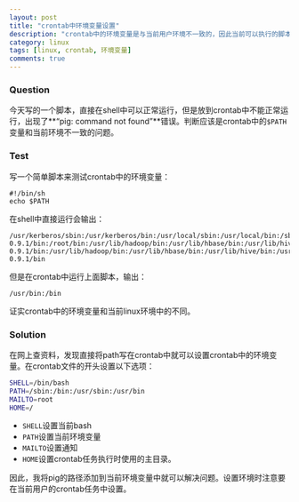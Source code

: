 ```yaml
---
layout: post
title: "crontab中环境变量设置"
description: "crontab中的环境变量是与当前用户环境不一致的，因此当前可以执行的脚本不一定能在crontab中执行"
category: linux
tags: [linux, crontab, 环境变量]
comments: true
---
```


### Question

今天写的一个脚本，直接在shell中可以正常运行，但是放到crontab中不能正常运行，出现了**“pig: command not found”**错误。判断应该是crontab中的`$PATH`变量和当前环境不一致的问题。

<!-- more -->
### Test

写一个简单脚本来测试crontab中的环境变量：

	#!/bin/sh
	echo $PATH

在shell中直接运行会输出：

	/usr/kerberos/sbin:/usr/kerberos/bin:/usr/local/sbin:/usr/local/bin:/sbin:/bin:/usr/sbin:/usr/bin:/usr/lib/hadoop/bin:/usr/lib/hbase/bin:/usr/lib/hive/bin:/usr/lib/pig-0.9.1/bin:/root/bin:/usr/lib/hadoop/bin:/usr/lib/hbase/bin:/usr/lib/hive/bin:/usr/lib/pig-0.9.1/bin:/usr/lib/hadoop/bin:/usr/lib/hbase/bin:/usr/lib/hive/bin:/usr/lib/pig-0.9.1/bin

但是在crontab中运行上面脚本，输出：

	/usr/bin:/bin

证实crontab中的环境变量和当前linux环境中的不同。

### Solution

在网上查资料，发现直接将path写在crontab中就可以设置crontab中的环境变量。在crontab文件的开头设置以下选项：
	
```bash
SHELL=/bin/bash
PATH=/sbin:/bin:/usr/sbin:/usr/bin
MAILTO=root
HOME=/
```

- `SHELL`设置当前bash
- `PATH`设置当前环境变量
- `MAILTO`设置通知
- `HOME`设置crontab任务执行时使用的主目录。

因此，我将pig的路径添加到当前环境变量中就可以解决问题。设置环境时注意要在当前用户的crontab任务中设置。



